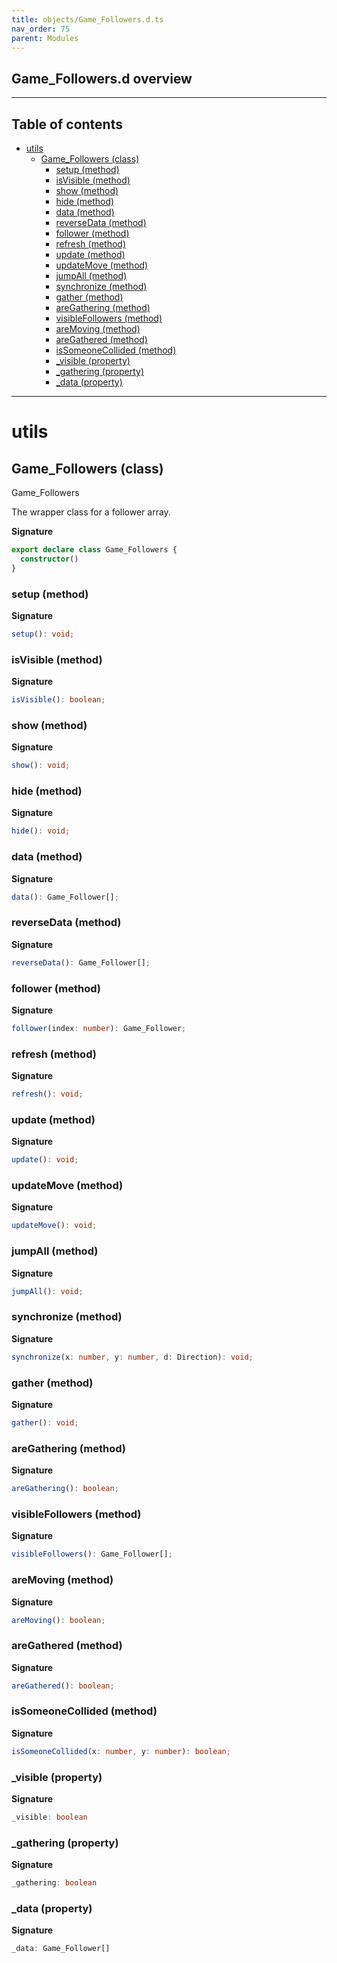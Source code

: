 ```yaml
---
title: objects/Game_Followers.d.ts
nav_order: 75
parent: Modules
---
```


## Game_Followers.d overview

---

<h2 class="text-delta">Table of contents</h2>

- [utils](#utils)
  - [Game_Followers (class)](#game_followers-class)
    - [setup (method)](#setup-method)
    - [isVisible (method)](#isvisible-method)
    - [show (method)](#show-method)
    - [hide (method)](#hide-method)
    - [data (method)](#data-method)
    - [reverseData (method)](#reversedata-method)
    - [follower (method)](#follower-method)
    - [refresh (method)](#refresh-method)
    - [update (method)](#update-method)
    - [updateMove (method)](#updatemove-method)
    - [jumpAll (method)](#jumpall-method)
    - [synchronize (method)](#synchronize-method)
    - [gather (method)](#gather-method)
    - [areGathering (method)](#aregathering-method)
    - [visibleFollowers (method)](#visiblefollowers-method)
    - [areMoving (method)](#aremoving-method)
    - [areGathered (method)](#aregathered-method)
    - [isSomeoneCollided (method)](#issomeonecollided-method)
    - [\_visible (property)](#_visible-property)
    - [\_gathering (property)](#_gathering-property)
    - [\_data (property)](#_data-property)

---

# utils

## Game_Followers (class)

Game_Followers

The wrapper class for a follower array.

**Signature**

```ts
export declare class Game_Followers {
  constructor()
}
```

### setup (method)

**Signature**

```ts
setup(): void;
```

### isVisible (method)

**Signature**

```ts
isVisible(): boolean;
```

### show (method)

**Signature**

```ts
show(): void;
```

### hide (method)

**Signature**

```ts
hide(): void;
```

### data (method)

**Signature**

```ts
data(): Game_Follower[];
```

### reverseData (method)

**Signature**

```ts
reverseData(): Game_Follower[];
```

### follower (method)

**Signature**

```ts
follower(index: number): Game_Follower;
```

### refresh (method)

**Signature**

```ts
refresh(): void;
```

### update (method)

**Signature**

```ts
update(): void;
```

### updateMove (method)

**Signature**

```ts
updateMove(): void;
```

### jumpAll (method)

**Signature**

```ts
jumpAll(): void;
```

### synchronize (method)

**Signature**

```ts
synchronize(x: number, y: number, d: Direction): void;
```

### gather (method)

**Signature**

```ts
gather(): void;
```

### areGathering (method)

**Signature**

```ts
areGathering(): boolean;
```

### visibleFollowers (method)

**Signature**

```ts
visibleFollowers(): Game_Follower[];
```

### areMoving (method)

**Signature**

```ts
areMoving(): boolean;
```

### areGathered (method)

**Signature**

```ts
areGathered(): boolean;
```

### isSomeoneCollided (method)

**Signature**

```ts
isSomeoneCollided(x: number, y: number): boolean;
```

### \_visible (property)

**Signature**

```ts
_visible: boolean
```

### \_gathering (property)

**Signature**

```ts
_gathering: boolean
```

### \_data (property)

**Signature**

```ts
_data: Game_Follower[]
```
